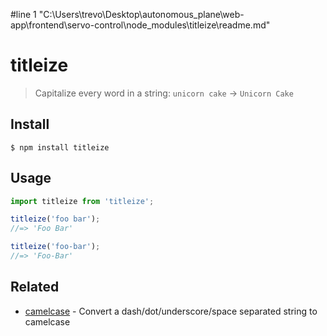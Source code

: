 #line 1 "C:\\Users\\trevo\\Desktop\\autonomous_plane\\web-app\\frontend\\servo-control\\node_modules\\titleize\\readme.md"
# titleize

> Capitalize every word in a string: `unicorn cake` → `Unicorn Cake`

## Install

```
$ npm install titleize
```

## Usage

```js
import titleize from 'titleize';

titleize('foo bar');
//=> 'Foo Bar'

titleize('foo-bar');
//=> 'Foo-Bar'
```

## Related

- [camelcase](https://github.com/sindresorhus/camelcase) - Convert a dash/dot/underscore/space separated string to camelcase
